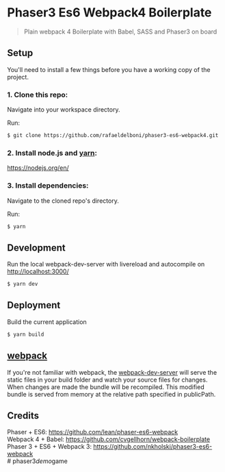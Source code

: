 Phaser3 Es6 Webpack4 Boilerplate
===========

> Plain webpack 4 Boilerplate with Babel, SASS and Phaser3 on board

## Setup
You'll need to install a few things before you have a working copy of the project.

### 1. Clone this repo:
Navigate into your workspace directory.

Run:
```sh
$ git clone https://github.com/rafaeldelboni/phaser3-es6-webpack4.git
```
### 2. Install node.js and [yarn](https://yarnpkg.com/):
https://nodejs.org/en/

### 3. Install dependencies:
Navigate to the cloned repo's directory.

Run:
```sh
$ yarn
```

## Development
Run the local webpack-dev-server with livereload and autocompile on [http://localhost:3000/](http://localhost:3000/)
```sh
$ yarn dev
```
## Deployment
Build the current application
```sh
$ yarn build
```

## [webpack](https://webpack.js.org/)
If you're not familiar with webpack, the [webpack-dev-server](https://webpack.js.org/configuration/dev-server/) will serve the static files in your build folder and watch your source files for changes.
When changes are made the bundle will be recompiled. This modified bundle is served from memory at the relative path specified in publicPath.

## Credits

Phaser + ES6: https://github.com/lean/phaser-es6-webpack  
Webpack 4 + Babel: https://github.com/cvgellhorn/webpack-boilerplate  
Phaser 3 + ES6 + Webpack 3: https://github.com/nkholski/phaser3-es6-webpack  
#   p h a s e r 3 _ d e m o _ g a m e  
 